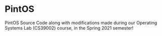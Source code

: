 # PintOS

PintOS Source Code along with modifications made during our Operating Systems Lab (CS39002) course, in the Spring 2021 semester!

